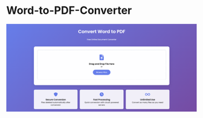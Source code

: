 # Word-to-PDF-Converter
![Demo Image](https://github.com/Techbarsha/Word-to-PDF-Converter/raw/main/demo.png)

